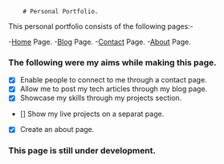         # Personal Portfolio.

This personal portfolio consists of the following pages:-

-[Home](https://www.oduor.xyz/) Page.
-[Blog](https://www.oduor.xyz/blog.html) Page.
-[Contact](https://www.oduor.xyz/contact.html) Page.
-[About](https://www.oduor.xyz/about.html) Page.

### The following were my aims while making this page.

- [x] Enable people to connect to me through a contact page.
- [x] Allow me to post my tech articles through my blog page.
- [x] Showcase my skills through my projects section.
- [] Show my live projects on a separat page.
- [x] Create an about page.

### This page is still under development.
